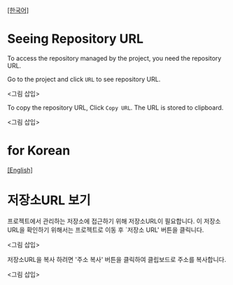 <a name="english"></a>
[[한국어]](#korean)

# Seeing Repository URL

To access the repository managed by the project, you need the repository URL.

Go to the project and click `URL` to see repository URL.

<그림 삽입>

To copy the repository URL, Click `Copy URL`. The URL is stored to clipboard.

<그림 삽입>

<a name="korean"></a>
# for Korean
[[English]](#english)

# 저장소URL 보기

프로젝트에서 관리하는 저장소에 접근하기 위해 저장소URL이 필요합니다. 이 저장소URL을 확인하기 위해서는 프로젝트로 이동 후 `저장소 URL' 버튼을 클릭니다.

<그림 삽입>

저장소URL을 복사 하려면 '주소 복사' 버튼을 클릭하여 클립보드로 주소를 복사합니다.

<그림 삽입>
